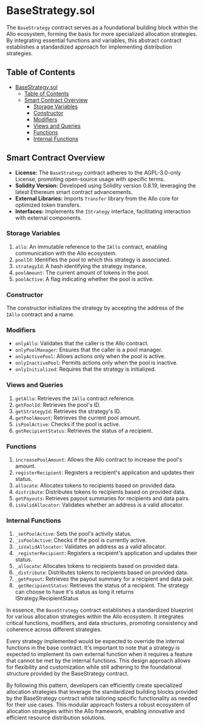 # BaseStrategy.sol

The `BaseStrategy` contract serves as a foundational building block within the Allo ecosystem, forming the basis for more specialized allocation strategies. By integrating essential functions and variables, this abstract contract establishes a standardized approach for implementing distribution strategies.

## Table of Contents
- [BaseStrategy.sol](#basestrategysol)
  - [Table of Contents](#table-of-contents)
  - [Smart Contract Overview](#smart-contract-overview)
    - [Storage Variables](#storage-variables)
    - [Constructor](#constructor)
    - [Modifiers](#modifiers)
    - [Views and Queries](#views-and-queries)
    - [Functions](#functions)
    - [Internal Functions](#internal-functions)

## Smart Contract Overview

* **License:** The `BaseStrategy` contract adheres to the AGPL-3.0-only License, promoting open-source usage with specific terms.
* **Solidity Version:** Developed using Solidity version 0.8.19, leveraging the latest Ethereum smart contract advancements.
* **External Libraries:** Imports `Transfer` library from the Allo core for optimized token transfers.
* **Interfaces:** Implements the `IStrategy` interface, facilitating interaction with external components.

### Storage Variables

1. `allo`: An immutable reference to the `IAllo` contract, enabling communication with the Allo ecosystem.
2. `poolId`: Identifies the pool to which this strategy is associated.
3. `strategyId`: A hash identifying the strategy instance.
4. `poolAmount`: The current amount of tokens in the pool.
5. `poolActive`: A flag indicating whether the pool is active.

### Constructor

The constructor initializes the strategy by accepting the address of the `IAllo` contract and a name.

### Modifiers

* `onlyAllo`: Validates that the caller is the Allo contract.
* `onlyPoolManager`: Ensures that the caller is a pool manager.
* `onlyActivePool`: Allows actions only when the pool is active.
* `onlyInactivePool`: Permits actions only when the pool is inactive.
* `onlyInitialized`: Requires that the strategy is initialized.

### Views and Queries

1. `getAllo`: Retrieves the `IAllo` contract reference.
2. `getPoolId`: Retrieves the pool's ID.
3. `getStrategyId`: Retrieves the strategy's ID.
4. `getPoolAmount`: Retrieves the current pool amount.
5. `isPoolActive`: Checks if the pool is active.
6. `getRecipientStatus`: Retrieves the status of a recipient.

### Functions

1. `increasePoolAmount`: Allows the Allo contract to increase the pool's amount.
2. `registerRecipient`: Registers a recipient's application and updates their status.
3. `allocate`: Allocates tokens to recipients based on provided data.
4. `distribute`: Distributes tokens to recipients based on provided data.
5. `getPayouts`: Retrieves payout summaries for recipients and data pairs.
6. `isValidAllocator`: Validates whether an address is a valid allocator.

### Internal Functions

1. `_setPoolActive`: Sets the pool's activity status.
2. `_isPoolActive`: Checks if the pool is currently active.
3. `_isValidAllocator`: Validates an address as a valid allocator.
4. `_registerRecipient`: Registers a recipient's application and updates their status.
5. `_allocate`: Allocates tokens to recipients based on provided data.
6. `_distribute`: Distributes tokens to recipients based on provided data.
7. `_getPayout`: Retrieves the payout summary for a recipient and data pair.
8. `_getRecipientStatus`: Retrieves the status of a recipient. The strategy can choose to have it's status as long it returns IStrategy.RecipientStatus

In essence, the `BaseStrategy` contract establishes a standardized blueprint for various allocation strategies within the Allo ecosystem. It integrates critical functions, modifiers, and data structures, promoting consistency and coherence across different strategies.

Every strategy implemented would be expected to override the internal functions in the base contract. It's important to note that a strategy is expected to implement its own external function when it requires a feature that cannot be met by the internal functions. This design approach allows for flexibility and customization while still adhering to the foundational structure provided by the BaseStrategy contract.

By following this pattern, developers can efficiently create specialized allocation strategies that leverage the standardized building blocks provided by the BaseStrategy contract while tailoring specific functionality as needed for their use cases. This modular approach fosters a robust ecosystem of allocation strategies within the Allo framework, enabling innovative and efficient resource distribution solutions.